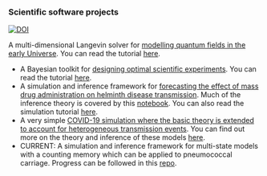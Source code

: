 ### Scientific software projects

[![DOI](https://zenodo.org/badge/DOI/10.5281/zenodo.4703979.svg)](https://doi.org/10.5281/zenodo.4703979)

A multi-dimensional Langevin solver for [modelling quantum fields in the early Universe](https://iopscience.iop.org/article/10.1088/1475-7516/2018/05/054). You can read the tutorial [here](https://nbviewer.jupyter.org/github/umbralcalc/nfield/blob/master/notebooks/example_run.ipynb).
- A Bayesian toolkit for [designing optimal scientific experiments](https://iopscience.iop.org/article/10.1088/1475-7516/2018/05/070). You can read the tutorial [here](https://nbviewer.jupyter.org/github/umbralcalc/foxi/blob/master/foxiscripts/5D_example.ipynb).
- A simulation and inference framework for [forecasting the effect of mass drug administration on helminth disease transmission](https://www.sciencedirect.com/science/article/pii/S1755436521000013). Much of the inference theory is covered by this [notebook](https://nbviewer.jupyter.org/github/umbralcalc/helmpy/blob/master/notebooks/helmpy_inference.ipynb). You can also read the simulation tutorial [here](https://nbviewer.jupyter.org/github/umbralcalc/helmpy/blob/master/notebooks/helmpy_examples.ipynb). 
- A very simple [COVID-19 simulation where the basic theory is extended to account for heterogeneous transmission events](https://nbviewer.jupyter.org/github/umbralcalc/covid-simple/blob/master/covid-simple.ipynb). You can find out more on the theory and inference of these models [here](https://royalsociety.org/news/2020/09/set-c-covid-r-rate/).
- CURRENT: A simulation and inference framework for multi-state models with a counting memory which can be applied to pneumococcal carriage. Progress can be followed in this [repo](https://github.com/umbralcalc/pneumoinfer).


